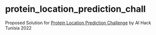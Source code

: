 # protein_location_prediction_chall
Proposed Solution for [Protein Location Prediction Challenge](https://zindi.africa/competitions/protein-location-prediction-challenge) by AI Hack Tunisia 2022
